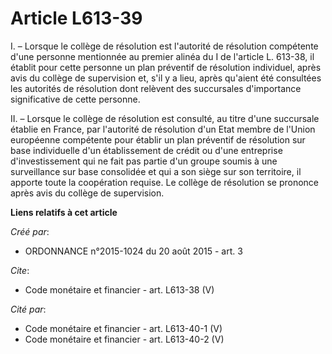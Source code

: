 # Article L613-39

I. – Lorsque le collège de résolution est l'autorité de résolution compétente d'une personne mentionnée au premier alinéa du
I de l'article L. 613-38, il établit pour cette personne un plan préventif de résolution individuel, après avis du collège de
supervision et, s'il y a lieu, après qu'aient été consultées les autorités de résolution dont relèvent des succursales
d'importance significative de cette personne. 

II. – Lorsque le collège de résolution est consulté, au titre d'une succursale établie en France, par l'autorité de
résolution d'un Etat membre de l'Union européenne compétente pour établir un plan préventif de résolution sur base
individuelle d'un établissement de crédit ou d'une entreprise d'investissement qui ne fait pas partie d'un groupe soumis à
une surveillance sur base consolidée et qui a son siège sur son territoire, il apporte toute la coopération requise. Le
collège de résolution se prononce après avis du collège de supervision.

**Liens relatifs à cet article**

_Créé par_:

  - ORDONNANCE n°2015-1024 du 20 août 2015 - art. 3

_Cite_:

  - Code monétaire et financier - art. L613-38 (V)

_Cité par_:

  - Code monétaire et financier - art. L613-40-1 (V)
  - Code monétaire et financier - art. L613-40-2 (V)
